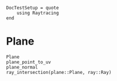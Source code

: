 ```@meta
DocTestSetup = quote
    using Raytracing
end
```

# Plane

```@docs
Plane
plane_point_to_uv
plane_normal
ray_intersection(plane::Plane, ray::Ray)
```
